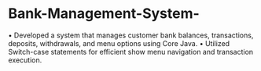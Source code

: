 # Bank-Management-System-
•	Developed a system that manages customer bank balances, transactions, deposits, withdrawals, and menu options using Core Java.
•	Utilized Switch-case statements for efficient show menu navigation and transaction execution.
